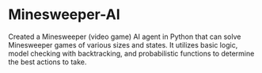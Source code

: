 # Minesweeper-AI
Created a Minesweeper (video game) AI agent in Python that can solve Minesweeper games of various sizes and states. It utilizes basic logic, model checking with backtracking, and probabilistic functions to determine the best actions to take.
